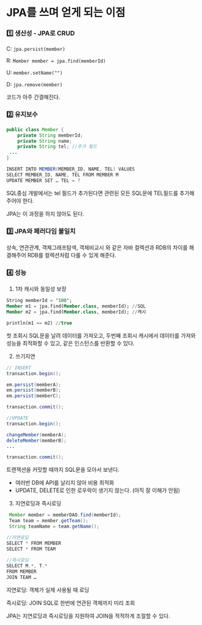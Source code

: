 # JPA를 쓰며 얻게 되는 이점

### 1️⃣ 생산성 - JPA로 CRUD

C: `jpa.persist(member)`

R: `Member member = jpa.find(memberId)`

U: `member.setName("")`

D: `jpa.remove(member)`

코드가 아주 간결해진다.



### 2️⃣ 유지보수

```java
public class Member {
    private String memberId;
    private String name;
    private String tel;	//추가 필드
 ...
}

INSERT INTO MEMBER(MEMBER_ID, NAME, TEL) VALUES
SELECT MEMBER_ID, NAME, TEL FROM MEMBER M
UPDATE MEMBER SET … TEL = ?
```

SQL중심 개발에서는 tel 필드가 추가된다면 관련된 모든 SQL문에 TEL필드를 추가해주어야 한다.

JPA는 이 과정을 하지 않아도 된다.



### 3️⃣ JPA와 페러다임 불일치

상속, 연관관계, 객체그래프탐색, 객체비교시 와 같은 자바 컬렉션과 RDB의 차이를 해결해주어 RDB를 컬렉션처럼 다룰 수 있게 해준다.



### 4️⃣ 성능

1. 1차 캐시와 동일성 보장

```sql
String memberId = "100";
Member m1 = jpa.find(Member.class, memberId); //SQL
Member m2 = jpa.find(Member.class, memberId); //캐시

println(m1 == m2) //true
```

첫 조회시 SQL문을 날려 데이터를 가져오고, 두번째 조회시 캐시에서 데이터를 가져와 성능을 최적화할 수 있고, 같은 인스턴스를 반환할 수 있다.



2. 쓰기지연

```java
// INSERT
transaction.begin();

em.persist(memberA);
em.persist(memberB);
em.persist(memberC);

transaction.commit();

//UPDATE
transaction.begin();

changeMember(memberA); 
deleteMember(memberB); 
...

transaction.commit(); 
```

트랜잭션을 커밋할 때까지 SQL문을 모아서 보낸다.

- 여러번 DB에 API를 날리지 않아 비용 최적화
- UPDATE, DELETE로 인한 로우락이 생기지 않는다. (아직 잘 이해가 안됨)



3. 지연로딩과 즉시로딩

```java
 Member member = memberDAO.find(memberId);
 Team team = member.getTeam();
 String teamName = team.getName();

//지연로딩
SELECT * FROM MEMBER
SELECT * FROM TEAM
    
//즉시로딩
SELECT M.*, T.* 
FROM MEMBER
JOIN TEAM …
```

지연로딩: 객체가 실제 사용될 때 로딩

즉시로딩: JOIN SQL로 한번에 연관된 객체까지 미리 조회



JPA는 지연로딩과 즉시로딩을 지원하여 JOIN을 적적하게 조절할 수 있다.




